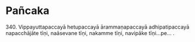 

# Pañcaka






340\. Vippayuttapaccayā hetupaccayā ārammaṇapaccayā adhipatipaccayā napacchājāte tīṇi, naāsevane tīṇi, nakamme tīṇi, navipāke tīṇi…pe… .



